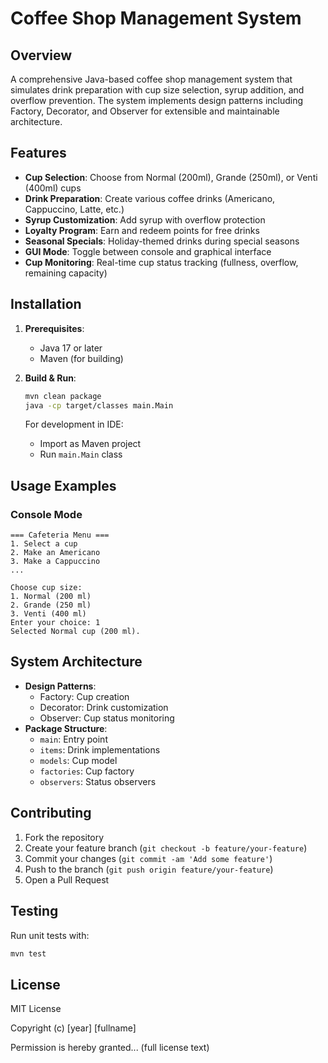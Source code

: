 # Coffee Shop Management System

## Overview
A comprehensive Java-based coffee shop management system that simulates drink preparation with cup size selection, syrup addition, and overflow prevention. The system implements design patterns including Factory, Decorator, and Observer for extensible and maintainable architecture.

## Features
- **Cup Selection**: Choose from Normal (200ml), Grande (250ml), or Venti (400ml) cups
- **Drink Preparation**: Create various coffee drinks (Americano, Cappuccino, Latte, etc.)
- **Syrup Customization**: Add syrup with overflow protection
- **Loyalty Program**: Earn and redeem points for free drinks
- **Seasonal Specials**: Holiday-themed drinks during special seasons
- **GUI Mode**: Toggle between console and graphical interface
- **Cup Monitoring**: Real-time cup status tracking (fullness, overflow, remaining capacity)

## Installation
1. **Prerequisites**:
   - Java 17 or later
   - Maven (for building)

2. **Build & Run**:
   ```bash
   mvn clean package
   java -cp target/classes main.Main
   ```

   For development in IDE:
   - Import as Maven project
   - Run `main.Main` class

## Usage Examples
### Console Mode
```
=== Cafeteria Menu ===
1. Select a cup
2. Make an Americano
3. Make a Cappuccino
...

Choose cup size:
1. Normal (200 ml)
2. Grande (250 ml)
3. Venti (400 ml)
Enter your choice: 1
Selected Normal cup (200 ml).
```

## System Architecture
- **Design Patterns**:
  - Factory: Cup creation
  - Decorator: Drink customization
  - Observer: Cup status monitoring
- **Package Structure**:
  - `main`: Entry point
  - `items`: Drink implementations
  - `models`: Cup model
  - `factories`: Cup factory
  - `observers`: Status observers

## Contributing
1. Fork the repository
2. Create your feature branch (`git checkout -b feature/your-feature`)
3. Commit your changes (`git commit -am 'Add some feature'`)
4. Push to the branch (`git push origin feature/your-feature`)
5. Open a Pull Request

## Testing
Run unit tests with:
```bash
mvn test
```

## License
MIT License

Copyright (c) [year] [fullname]

Permission is hereby granted... (full license text)
